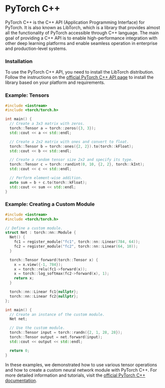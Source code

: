 # PyTorch C++

PyTorch C++ is the C++ API (Application Programming Interface) for PyTorch. It is also known as LibTorch, which is a library that provides almost all the functionality of PyTorch accessible through C++ language. The main goal of providing a C++ API is to enable high-performance integration with other deep learning platforms and enable seamless operation in enterprise and production-level systems.

### Installation

To use the PyTorch C++ API, you need to install the LibTorch distribution. Follow the instructions on the [official PyTorch C++ API page](https://pytorch.org/cppdocs/installing.html) to install the library based on your platform and requirements.

### Example: Tensors

```cpp
#include <iostream>
#include <torch/torch.h>

int main() {
  // Create a 3x3 matrix with zeros.
  torch::Tensor a = torch::zeros({3, 3});
  std::cout << a << std::endl;

  // Create a 2x2 matrix with ones and convert to float.
  torch::Tensor b = torch::ones({2, 2}).to(torch::kFloat);
  std::cout << b << std::endl;

  // Create a random tensor size 2x2 and specify its type.
  torch::Tensor c = torch::randint(0, 10, {2, 2}, torch::kInt);
  std::cout << c << std::endl;

  // Perform element-wise addition.
  auto sum = b + c.to(torch::kFloat);
  std::cout << sum << std::endl;
}
```

### Example: Creating a Custom Module

```cpp
#include <iostream>
#include <torch/torch.h>

// Define a custom module.
struct Net : torch::nn::Module {
  Net() {
    fc1 = register_module("fc1", torch::nn::Linear(784, 64));
    fc2 = register_module("fc2", torch::nn::Linear(64, 10));
  }

  torch::Tensor forward(torch::Tensor x) {
    x = x.view({-1, 784});
    x = torch::relu(fc1->forward(x));
    x = torch::log_softmax(fc2->forward(x), 1);
    return x;
  }

  torch::nn::Linear fc1{nullptr};
  torch::nn::Linear fc2{nullptr};
};

int main() {
  // Create an instance of the custom module.
  Net net;

  // Use the custom module.
  torch::Tensor input = torch::randn({2, 1, 28, 28});
  torch::Tensor output = net.forward(input);
  std::cout << output << std::endl;

  return 0;
}
```

In these examples, we demonstrated how to use various tensor operations and how to create a custom neural network module with PyTorch C++. For more detailed information and tutorials, visit the [official PyTorch C++ documentation](https://pytorch.org/cppdocs/).